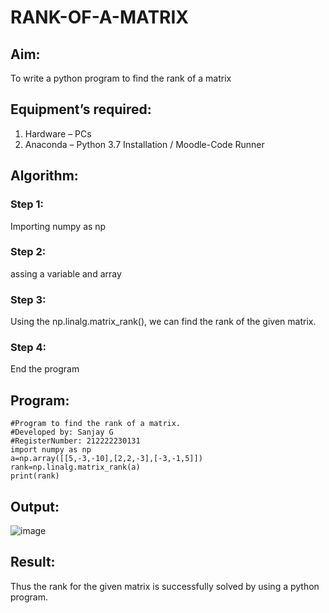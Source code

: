 # RANK-OF-A-MATRIX
## Aim:
To write a python program to find the rank of a matrix
## Equipment’s required:
1. 	Hardware – PCs
2. 	Anaconda – Python 3.7 Installation / Moodle-Code Runner
## Algorithm:
### Step 1: 
Importing numpy as np
### Step 2: 
assing a variable and array 
### Step 3: 
Using the np.linalg.matrix_rank(), we can find the rank of the given matrix.
### Step 4:
End the program

## Program:
```
#Program to find the rank of a matrix.
#Developed by: Sanjay G
#RegisterNumber: 212222230131
import numpy as np
a=np.array([[5,-3,-10],[2,2,-3],[-3,-1,5]])
rank=np.linalg.matrix_rank(a)
print(rank)
```

## Output:
![image](https://user-images.githubusercontent.com/119559022/228474238-f35f9642-6f3a-42c1-bc59-f14b84b51f10.png)

## Result:
Thus the rank for the given matrix is successfully solved by  using a python program.

